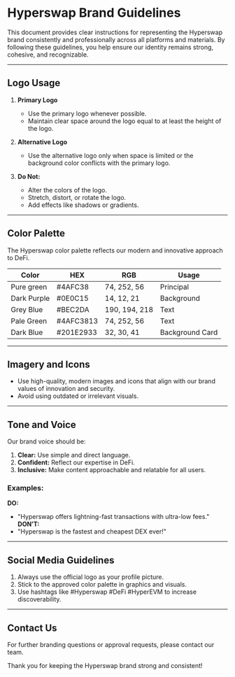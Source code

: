
# Hyperswap Brand Guidelines

This document provides clear instructions for representing the Hyperswap brand consistently and professionally across all platforms and materials. By following these guidelines, you help ensure our identity remains strong, cohesive, and recognizable.

---

## Logo Usage

1. **Primary Logo**
   - Use the primary logo whenever possible.
   - Maintain clear space around the logo equal to at least the height of the logo.

2. **Alternative Logo**
   - Use the alternative logo only when space is limited or the background color conflicts with the primary logo.

3. **Do Not:**
   - Alter the colors of the logo.
   - Stretch, distort, or rotate the logo.
   - Add effects like shadows or gradients.

---

## Color Palette

The Hyperswap color palette reflects our modern and innovative approach to DeFi.

| Color            | HEX       | RGB           | Usage                 |
|-------------------|-----------|---------------|-----------------------|
| Pure green        | #4AFC38  | 74, 252, 56   | Principal             |
| Dark Purple       | #0E0C15  | 14, 12, 21    | Background            |
| Grey Blue         | #BEC2DA  | 190, 194, 218 | Text                  |
| Pale Green        | #4AFC3813| 74, 252, 56   | Text                  |
| Dark Blue         | #201E2933| 32, 30, 41    | Background Card       |


---

## Imagery and Icons

- Use high-quality, modern images and icons that align with our brand values of innovation and security.
- Avoid using outdated or irrelevant visuals.

---

## Tone and Voice

Our brand voice should be:
1. **Clear:** Use simple and direct language.
2. **Confident:** Reflect our expertise in DeFi.
3. **Inclusive:** Make content approachable and relatable for all users.

### Examples:
**DO:**
- "Hyperswap offers lightning-fast transactions with ultra-low fees."
**DON’T:**
- "Hyperswap is the fastest and cheapest DEX ever!"

---

## Social Media Guidelines

1. Always use the official logo as your profile picture.
2. Stick to the approved color palette in graphics and visuals.
3. Use hashtags like #Hyperswap #DeFi #HyperEVM to increase discoverability.

---

## Contact Us

For further branding questions or approval requests, please contact our team.

Thank you for keeping the Hyperswap brand strong and consistent!
